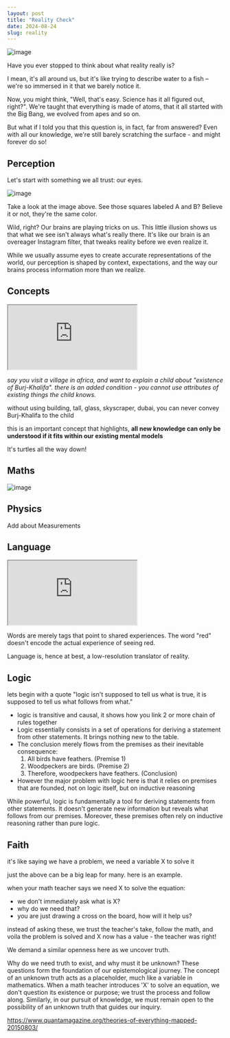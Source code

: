 ```yaml
---
layout: post
title: "Reality Check"
date: 2024-08-24
slug: reality
---
```


![image](https://github.com/user-attachments/assets/538674ed-1c86-4efa-9fe9-59558271d385)

Have you ever stopped to think about what reality really is? 

I mean, it's all around us, but it's like trying to describe water to a fish – we're so immersed in it that we barely notice it.

Now, you might think, "Well, that's easy. Science has it all figured out, right?". We're taught that everything is made of atoms, that it all started with the Big Bang, we evolved from apes and so on.

But what if I told you that this question is, in fact, far from answered? Even with all our knowledge, we're still barely scratching the surface - and might forever do so!

## Perception

Let's start with something we all trust: our eyes.

![image](https://github.com/user-attachments/assets/ea4e28ad-5ded-46d8-803f-5d895994e936)

Take a look at the image above. See those squares labeled A and B? Believe it or not, they're the same color.

Wild, right? Our brains are playing tricks on us. This little illusion shows us that what we see isn't always what's really there. It's like our brain is an overeager Instagram filter, that tweaks reality before we even realize it.

While we usually assume eyes to create accurate representations of the world, our perception is shaped by context, expectations, and the way our brains process information more than we realize.

## Concepts
<iframe class="youtube-video" src="https://www.youtube.com/embed/MO0r930Sn_8?si=aSfWvgasXPWbmAWJ&amp;controls=0"></iframe>

*say you visit a village in africa, and want to explain a child about "existence of Burj-Khalifa". there is an added condition - you cannot use attributes of existing things the child knows.*

without using building, tall, glass, skyscraper, dubai, you can never convey Burj-Khalifa to the child 

this is an important concept that highlights, **all new knowledge can only be understood if it fits within our existing mental models**

It's turtles all the way down!

## Maths
![image](https://github.com/user-attachments/assets/303046e7-4b82-4bde-bb5c-7833cb1105ac)

## Physics
Add about Measurements

## Language
<iframe class="youtube-video" src="https://www.youtube.com/embed/mGYmiQkah4o?si=drr2g2gL19cuBc13"></iframe>

Words are merely tags that point to shared experiences. The word "red" doesn't encode the actual experience of seeing red.

Language is, hence at best, a low-resolution translator of reality.

## Logic
 lets begin with a quote "logic isn't supposed to tell us what is true, it is supposed to tell us what follows from what."
- logic is transitive and causal, it shows how you link 2 or more chain of rules together
- Logic essentially consists in a set of operations for deriving a statement from other statements. It brings nothing new to the table. 
- The conclusion merely flows from the premises as their inevitable consequence:
	1. All birds have feathers. (Premise 1)
	2. Woodpeckers are birds. (Premise 2)
	3. Therefore, woodpeckers have feathers. (Conclusion)
- However the major problem with logic here is that it relies on premises that are founded, not on logic itself, but on inductive reasoning

While powerful, logic is fundamentally a tool for deriving statements from other statements. It doesn't generate new information but reveals what follows from our premises. Moreover, these premises often rely on inductive reasoning rather than pure logic.

## Faith

it's like saying we have a problem, we need a variable X to solve it

just the above can be a big leap for many. here is an example.

when your math teacher says we need X to solve the equation: 
- we don't immediately ask what is X?
- why do we need that? 
- you are just drawing a cross on the board, how will it help us?

instead of asking these, we trust the teacher's take, follow the math, and voila the problem is solved and X now has a value - the teacher was right!

We demand a similar openness here as we uncover truth.

Why do we need truth to exist, and why must it be unknown? These questions form the foundation of our epistemological journey. The concept of an unknown truth acts as a placeholder, much like a variable in mathematics. When a math teacher introduces 'X' to solve an equation, we don't question its existence or purpose; we trust the process and follow along. Similarly, in our pursuit of knowledge, we must remain open to the possibility of an unknown truth that guides our inquiry.

https://www.quantamagazine.org/theories-of-everything-mapped-20150803/
